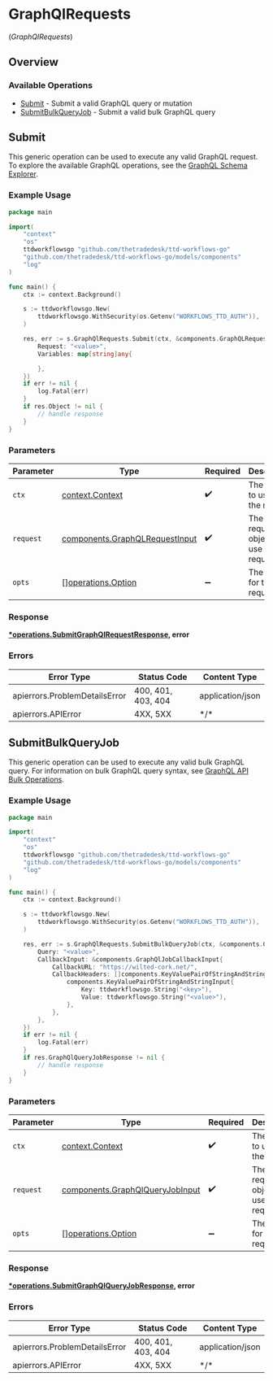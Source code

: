 # GraphQlRequests
(*GraphQlRequests*)

## Overview

### Available Operations

* [Submit](#submit) - Submit a valid GraphQL query or mutation
* [SubmitBulkQueryJob](#submitbulkqueryjob) - Submit a valid bulk GraphQL query

## Submit

This generic operation can be used to execute any valid GraphQL request.
To explore the available GraphQL operations, see the [GraphQL Schema Explorer](https://partner.thetradedesk.com/v3/portal/api/graphql-schema).

### Example Usage

```go
package main

import(
	"context"
	"os"
	ttdworkflowsgo "github.com/thetradedesk/ttd-workflows-go"
	"github.com/thetradedesk/ttd-workflows-go/models/components"
	"log"
)

func main() {
    ctx := context.Background()

    s := ttdworkflowsgo.New(
        ttdworkflowsgo.WithSecurity(os.Getenv("WORKFLOWS_TTD_AUTH")),
    )

    res, err := s.GraphQlRequests.Submit(ctx, &components.GraphQLRequestInput{
        Request: "<value>",
        Variables: map[string]any{

        },
    })
    if err != nil {
        log.Fatal(err)
    }
    if res.Object != nil {
        // handle response
    }
}
```

### Parameters

| Parameter                                                                        | Type                                                                             | Required                                                                         | Description                                                                      |
| -------------------------------------------------------------------------------- | -------------------------------------------------------------------------------- | -------------------------------------------------------------------------------- | -------------------------------------------------------------------------------- |
| `ctx`                                                                            | [context.Context](https://pkg.go.dev/context#Context)                            | :heavy_check_mark:                                                               | The context to use for the request.                                              |
| `request`                                                                        | [components.GraphQLRequestInput](../../models/components/graphqlrequestinput.md) | :heavy_check_mark:                                                               | The request object to use for the request.                                       |
| `opts`                                                                           | [][operations.Option](../../models/operations/option.md)                         | :heavy_minus_sign:                                                               | The options for this request.                                                    |

### Response

**[*operations.SubmitGraphQlRequestResponse](../../models/operations/submitgraphqlrequestresponse.md), error**

### Errors

| Error Type                    | Status Code                   | Content Type                  |
| ----------------------------- | ----------------------------- | ----------------------------- |
| apierrors.ProblemDetailsError | 400, 401, 403, 404            | application/json              |
| apierrors.APIError            | 4XX, 5XX                      | \*/\*                         |

## SubmitBulkQueryJob

This generic operation can be used to execute any valid bulk GraphQL query.
For information on bulk GraphQL query syntax, see [GraphQL API Bulk Operations](https://partner.thetradedesk.com/v3/portal/api/doc/GqlBulkOperations).

### Example Usage

```go
package main

import(
	"context"
	"os"
	ttdworkflowsgo "github.com/thetradedesk/ttd-workflows-go"
	"github.com/thetradedesk/ttd-workflows-go/models/components"
	"log"
)

func main() {
    ctx := context.Background()

    s := ttdworkflowsgo.New(
        ttdworkflowsgo.WithSecurity(os.Getenv("WORKFLOWS_TTD_AUTH")),
    )

    res, err := s.GraphQlRequests.SubmitBulkQueryJob(ctx, &components.GraphQlQueryJobInput{
        Query: "<value>",
        CallbackInput: &components.GraphQlJobCallbackInput{
            CallbackURL: "https://wilted-cork.net/",
            CallbackHeaders: []components.KeyValuePairOfStringAndStringInput{
                components.KeyValuePairOfStringAndStringInput{
                    Key: ttdworkflowsgo.String("<key>"),
                    Value: ttdworkflowsgo.String("<value>"),
                },
            },
        },
    })
    if err != nil {
        log.Fatal(err)
    }
    if res.GraphQlQueryJobResponse != nil {
        // handle response
    }
}
```

### Parameters

| Parameter                                                                          | Type                                                                               | Required                                                                           | Description                                                                        |
| ---------------------------------------------------------------------------------- | ---------------------------------------------------------------------------------- | ---------------------------------------------------------------------------------- | ---------------------------------------------------------------------------------- |
| `ctx`                                                                              | [context.Context](https://pkg.go.dev/context#Context)                              | :heavy_check_mark:                                                                 | The context to use for the request.                                                |
| `request`                                                                          | [components.GraphQlQueryJobInput](../../models/components/graphqlqueryjobinput.md) | :heavy_check_mark:                                                                 | The request object to use for the request.                                         |
| `opts`                                                                             | [][operations.Option](../../models/operations/option.md)                           | :heavy_minus_sign:                                                                 | The options for this request.                                                      |

### Response

**[*operations.SubmitGraphQlQueryJobResponse](../../models/operations/submitgraphqlqueryjobresponse.md), error**

### Errors

| Error Type                    | Status Code                   | Content Type                  |
| ----------------------------- | ----------------------------- | ----------------------------- |
| apierrors.ProblemDetailsError | 400, 401, 403, 404            | application/json              |
| apierrors.APIError            | 4XX, 5XX                      | \*/\*                         |